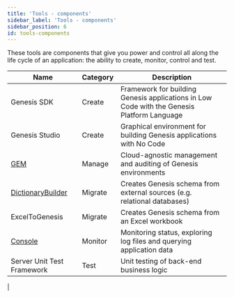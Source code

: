 ```yaml
---
title: 'Tools - components'
sidebar_label: 'Tools - components'
sidebar_position: 6
id: tools-components
---
```


These tools are components that give you power and control all along the life cycle of an application: the ability to create, monitor, control and test.

| Name| Category | Description|
|------------------------------------|--------------------|----------------|
|Genesis SDK	|Create |	Framework for building Genesis applications in Low Code with the Genesis Platform Language |
|Genesis Studio |	Create |	Graphical environment for building Genesis applications with No Code |
|[GEM](/managing-applications/operate/genesis-environment-manager/intro/)  |	Manage	 | Cloud-agnostic management and auditing of Genesis environments |
| [DictionaryBuilder](/managing-applications/operate/on-the-host/helpful-commands/#dictionarybuilder) |	Migrate |	Creates Genesis schema from external sources (e.g. relational databases) |
|ExcelToGenesis |	Migrate	 | Creates Genesis schema from an Excel workbook |
|[Console](/managing-applications/operate/genesis-console/intro/) |	Monitor	 | Monitoring status, exploring log files and querying application data |
|Server Unit Test Framework |	Test	| Unit testing of back-end business logic |

|